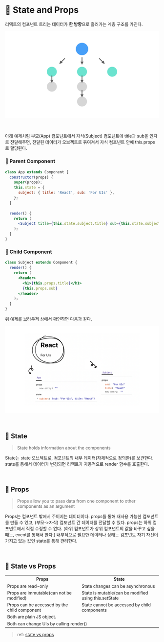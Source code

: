 # 🔵 State and Props

리액트의 컴포넌트 트리는 데이터가 **한 방향**으로 흘러가는 계층 구조를 가진다.

![Component Tree](/image/react-component003.png)

<br/>

아래 예제처럼 부모(App) 컴포넌트에서 자식(Subject) 컴포넌트에 title과 sub을 인자로 전달해주면, 전달된 데이터가 오브젝트로 묶여져서 자식 컴포넌트 안에 this.props로 할당된다.

### 🔹 Parent Component

```jsx
class App extends Component {
  constructor(props) {
    super(props);
    this.state = {
      subject: { title: 'React', sub: 'For UIs' },
    };
  }

  render() {
    return (
      <Subject title={this.state.subject.title} sub={this.state.subject.sub} />
    );
  }
}
```

### 🔹 Child Component

```jsx
class Subject extends Component {
  render() {
    return (
      <header>
        <h1>{this.props.title}</h1>
        {this.props.sub}
      </header>
    );
  }
}
```

위 예제를 브라우저 상에서 확인하면 다음과 같다.

![React Data](/image/react-data001.png)

<br/>

## 🔷 State

> State holds information about the components

State는 state 오브젝트로, 컴포넌트의 내부 데이터(자체적으로 정의한)를 보관한다. state를 통해서 데이터가 변경되면 리액트가 자동적으로 render 함수를 호출한다.

<br/>

## 🔷 Props

> Props allow you to pass data from one component to other components as an argument

Props는 컴포넌트 밖에서 주어지는 데이터이다. props를 통해 재사용 가능한 컴포넌트를 만들 수 있고, (부모->자식) 컴포넌트 간 데이터를 전달할 수 있다.
props는 하위 컴포넌트에서 직접 수정할 수 없다. (하위 컴포넌트가 상위 컴포넌트의 값을 바꾸고 싶을 때는, event를 통해서 한다.) 내부적으로 필요한 데이터나 상태는 컴포넌트 자기 자신이 가지고 있는 값인 state를 통해 관리한다.

<br/>

## 🔷 State vs Props

<table>
  <tr>
    <th>Props</th>
    <th>State</th>
  </tr>
    <tr>
    <td>Props are read-only</td>
    <td>State changes can be asynchronous</td>
  </tr>
    <tr>
    <td>Props are immutable(can not be modified)</td>
    <td>State is mutable(can be modified using this.setState</td>
  </tr>
    <tr>
    <td>Props can be accessed by the child component</td>
    <td>State cannot be accessed by child components</td>
  </tr>
  <tr>
    <td colspan="2">Both are plain JS object.</td>
  </tr>
  <tr>
    <td colspan="2">Both can change UIs by calling render()</td>
  </tr>
</table>

> ref: [state vs props](https://www.javatpoint.com/react-state-vs-props)

<br/>
<br/>
